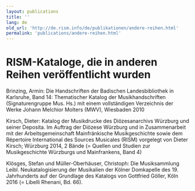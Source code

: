 ```yaml
---
layout: publications
title: ''
lang: de
old_url: 'http://de.rism.info/de/publikationen/andere-reihen.html'
permalink: 'publications/andere-reihen.html'
---
```


# RISM-Kataloge, die in anderen Reihen veröffentlicht wurden

Brinzing, Armin: Die Handschriften der Badischen Landesbibliothek in Karlsruhe, Band 14: Thematischer Katalog der Musikhandschriften (Signaturengruppe Mus. Hs.) mit einem vollständigen Verzeichnis der Werke Johann Melchior Molters (MWV), Wiesbaden 2010

Kirsch, Dieter: Katalog der Musikdrucke des Diözesanarchivs Würzburg und seiner Deposita.
Im Auftrag der Diözese Würzburg und in Zusammenarbeit mit der Arbeitsgemeinschaft Mainfränkische Musikgeschichte sowie dem Répertoire International des Sources Musicales (RISM) vorgelegt von Dieter Kirsch; Würzburg 2014, 2 Bände
(= Quellen und Studien zur Musikgeschichte Würzburgs und Mainfrankens, Band 4)

Klösges, Stefan und Müller-Oberhäuser, Christoph: Die Musiksammlung Leibl. Neukatalogisierung der Musikalien der Kölner Domkapelle des 19. Jahrhunderts auf der Grundlage des Katalogs von Gottfried Göller, Köln 2016 (= Libelli Rhenani, Bd. 66).

